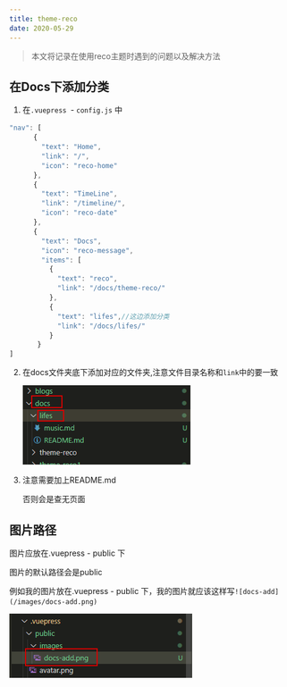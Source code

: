 ```yaml
---
title: theme-reco
date: 2020-05-29
---
```


> 本文将记录在使用reco主题时遇到的问题以及解决方法


## 在Docs下添加分类

1. 在`.vuepress `- `config.js` 中

```js
"nav": [
      {
        "text": "Home",
        "link": "/",
        "icon": "reco-home"
      },
      {
        "text": "TimeLine",
        "link": "/timeline/",
        "icon": "reco-date"
      },
      {
        "text": "Docs",
        "icon": "reco-message",
        "items": [
          {
            "text": "reco",
            "link": "/docs/theme-reco/"
          },
          {
            "text": "lifes",//这边添加分类
            "link": "/docs/lifes/"
          }
       }
]
```

2. 在docs文件夹底下添加对应的文件夹,注意文件目录名称和`link`中的要一致

   ![docs-add](/images/docs-add.png)

3. 注意需要加上README.md

   否则会是查无页面

## 图片路径

图片应放在.vuepress - public 下

图片的默认路径会是public

例如我的图片放在.vuepress - public 下，我的图片就应该这样写`![docs-add](/images/docs-add.png)`

![](/images/docs-reco1.png)
<img :src="$withBase('/images/image-20200728152315912.png')" >